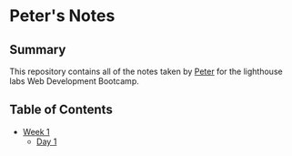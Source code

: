 # Peter's Notes
## Summary

This repository contains all of the notes taken by [Peter](https://github.com/PeterDevelops) for the lighthouse labs Web Development Bootcamp.

## Table of Contents
* [Week 1](/Week_1)
  * [Day 1](/Week_1/Day_1)
